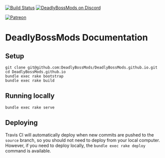 [![Build Status](https://travis-ci.org/DeadlyBossMods/DeadlyBossMods.github.io.svg?branch=source)](https://travis-ci.org/DeadlyBossMods/DeadlyBossMods.github.io)
[![DeadlyBossMods on Discord](https://img.shields.io/badge/discord-DeadlyBossMods-738bd7.svg?style=flat)](https://discord.gg/DeadlyBossMods) 

[![Patreon](https://media.forgecdn.net/attachments/76/25/patreon-medium-button.png)](https://www.patreon.com/deadlybossmods)

# DeadlyBossMods Documentation

## Setup
```
git clone git@github.com:DeadlyBossMods/DeadlyBossMods.github.io.git
cd DeadlyBossMods.github.io
bundle exec rake bootstrap
bundle exec rake build
```

## Running locally
```
bundle exec rake serve
```

## Deploying
Travis CI will automatically deploy when new commits are pushed to the `source` branch, so you should not need to deploy from your local computer. However, if you need to deploy locally, the `bundle exec rake deploy` command is available.
